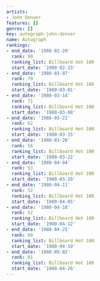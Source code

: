 ```yaml
---
artists:
- John Denver
features: []
genres: []
key: autograph-john-denver
name: Autograph
rankings:
- end_date: '1980-02-29'
  rank: 90
  ranking_list: Billboard Hot 100
  start_date: '1980-02-23'
- end_date: '1980-03-07'
  rank: 79
  ranking_list: Billboard Hot 100
  start_date: '1980-03-01'
- end_date: '1980-03-14'
  rank: 71
  ranking_list: Billboard Hot 100
  start_date: '1980-03-08'
- end_date: '1980-03-21'
  rank: 62
  ranking_list: Billboard Hot 100
  start_date: '1980-03-15'
- end_date: '1980-03-28'
  rank: 56
  ranking_list: Billboard Hot 100
  start_date: '1980-03-22'
- end_date: '1980-04-04'
  rank: 53
  ranking_list: Billboard Hot 100
  start_date: '1980-03-29'
- end_date: '1980-04-11'
  rank: 52
  ranking_list: Billboard Hot 100
  start_date: '1980-04-05'
- end_date: '1980-04-18'
  rank: 52
  ranking_list: Billboard Hot 100
  start_date: '1980-04-12'
- end_date: '1980-04-25'
  rank: 60
  ranking_list: Billboard Hot 100
  start_date: '1980-04-19'
- end_date: '1980-05-02'
  rank: 81
  ranking_list: Billboard Hot 100
  start_date: '1980-04-26'
---
```


